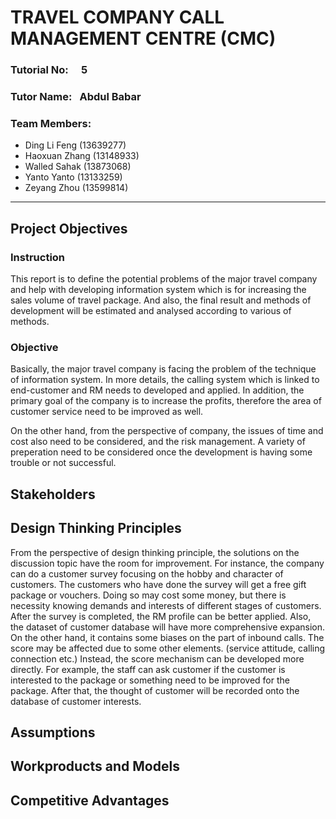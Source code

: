 # TRAVEL COMPANY CALL MANAGEMENT CENTRE (CMC)

  ### Tutorial No: &emsp;5 <br/>
  ### Tutor Name:&ensp; Abdul Babar <br/>
  ### Team Members: 
  * Ding Li Feng (13639277)
  * Haoxuan Zhang (13148933)
  * Walled Sahak (13873068)
  * Yanto Yanto (13133259)
  * Zeyang Zhou (13599814)
 <hr/>

## Project Objectives
### Instruction
This report is to define the potential problems of the major travel company and help with developing information system which is for 
increasing the sales volume of travel package. And also, the final result and methods of development will be estimated and analysed 
according to various of methods.

### Objective
Basically, the major travel company is facing the problem of the technique of information system. In more details, the calling system 
which is linked to end-customer and RM needs to developed and applied. In addition, the primary goal of the company is to increase the
profits, therefore the area of customer service need to be improved as well. 

On the other hand, from the perspective of company, the issues of time and cost also need to be considered, and the risk management. A 
variety of preperation need to be considered once the development is having some trouble or not successful.




## Stakeholders




## Design Thinking Principles
From the perspective of design thinking principle, the solutions on the discussion topic have the room for improvement. For instance, the company can do a customer survey focusing on the hobby and character of customers. The customers who have done the survey will get
a free gift package or vouchers. Doing so may cost some money, but there is necessity knowing demands and interests of different stages of customers. After the survey is completed, the RM profile can be better applied. Also, the dataset of customer database will have more comprehensive expansion. On the other hand, it contains some biases on the part of inbound calls. The score may be affected due to some other elements. (service attitude, calling connection etc.) Instead, the score mechanism can be developed more directly. For example, the staff can ask customer if the customer is interested to the package or something need to be improved for the package. After that, the thought of customer will be recorded onto the database of customer interests.






## Assumptions





## Workproducts and Models






## Competitive Advantages
